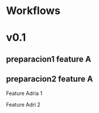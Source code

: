 # Workflows

# v0.1

## preparacion1 feature A 

## preparacion2 feature A

Feature Adria 1

Feature Adri 2
